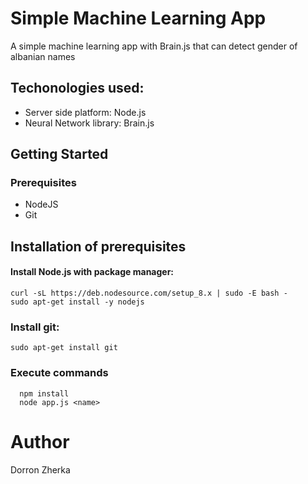 # Simple Machine Learning App 
A simple machine learning app with Brain.js that can detect gender of albanian names

## Techonologies used:
* Server side platform: Node.js
* Neural Network library: Brain.js


## Getting Started
### Prerequisites
 * NodeJS
 * Git

## Installation of prerequisites
#### Install Node.js with package manager:
```
curl -sL https://deb.nodesource.com/setup_8.x | sudo -E bash -
sudo apt-get install -y nodejs
```

### Install git:
```
sudo apt-get install git
```

### Execute commands
```
  npm install
  node app.js <name>
```

# Author
Dorron Zherka
